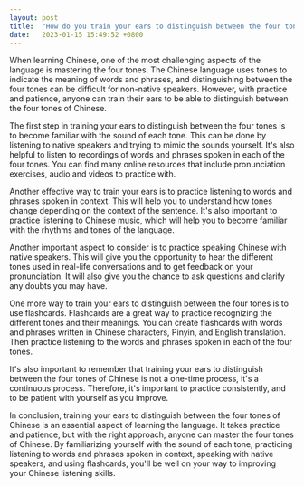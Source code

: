```yaml
---
layout: post
title:  "How do you train your ears to distinguish between the four tones of Chinese?"
date:   2023-01-15 15:49:52 +0800
---
```



When learning Chinese, one of the most challenging aspects of the language is mastering the four tones. The Chinese language uses tones to indicate the meaning of words and phrases, and distinguishing between the four tones can be difficult for non-native speakers. However, with practice and patience, anyone can train their ears to be able to distinguish between the four tones of Chinese.



The first step in training your ears to distinguish between the four tones is to become familiar with the sound of each tone. This can be done by listening to native speakers and trying to mimic the sounds yourself. It's also helpful to listen to recordings of words and phrases spoken in each of the four tones. You can find many online resources that include pronunciation exercises, audio and videos to practice with.



Another effective way to train your ears is to practice listening to words and phrases spoken in context. This will help you to understand how tones change depending on the context of the sentence. It's also important to practice listening to Chinese music, which will help you to become familiar with the rhythms and tones of the language.



Another important aspect to consider is to practice speaking Chinese with native speakers. This will give you the opportunity to hear the different tones used in real-life conversations and to get feedback on your pronunciation. It will also give you the chance to ask questions and clarify any doubts you may have.



One more way to train your ears to distinguish between the four tones is to use flashcards. Flashcards are a great way to practice recognizing the different tones and their meanings. You can create flashcards with words and phrases written in Chinese characters, Pinyin, and English translation. Then practice listening to the words and phrases spoken in each of the four tones.



It's also important to remember that training your ears to distinguish between the four tones of Chinese is not a one-time process, it's a continuous process. Therefore, it's important to practice consistently, and to be patient with yourself as you improve.



In conclusion, training your ears to distinguish between the four tones of Chinese is an essential aspect of learning the language. It takes practice and patience, but with the right approach, anyone can master the four tones of Chinese. By familiarizing yourself with the sound of each tone, practicing listening to words and phrases spoken in context, speaking with native speakers, and using flashcards, you'll be well on your way to improving your Chinese listening skills.